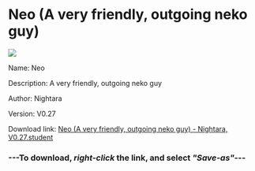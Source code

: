 # Neo (A very friendly, outgoing neko guy)

<img src = "https://raw.githubusercontent.com/Arbiter1223/Koukou-Gurashi-Custom-Students/master/Students/Files/Neo%20(A%20very%20friendly%2C%20outgoing%20neko%20guy).png">

Name: Neo

Description: A very friendly, outgoing neko guy

Author: Nightara

Version: V0.27

Download link: <a href="https://raw.githubusercontent.com/Arbiter1223/Koukou-Gurashi-Custom-Students/master/Students/Files/Neo%20(A%20very%20friendly%2C%20outgoing%20neko%20guy)%20-%20Nightara%2C%20V0.27.student">Neo (A very friendly, outgoing neko guy) - Nightara, V0.27.student</a>

### ---**To download, _right-click_ the link, and select _"Save-as"_**---


